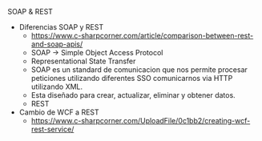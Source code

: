 SOAP & REST
- Diferencias SOAP y REST
    - https://www.c-sharpcorner.com/article/comparison-between-rest-and-soap-apis/
    - SOAP -> Simple Object Access Protocol
    - Representational State Transfer
    - SOAP es un standard de comunicacion que nos permite procesar peticiones utilizando diferentes SSO comunicarnos via HTTP utilizando XML.
    - Esta diseñado para crear, actualizar, eliminar y obtener datos.
    - REST 
- Cambio de WCF a REST
    - https://www.c-sharpcorner.com/UploadFile/0c1bb2/creating-wcf-rest-service/